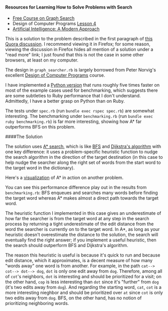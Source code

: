 #### Resources for Learning How to Solve Problems with Search

* [Free Course on Graph Search](http://www.mooc.labinthewild.org/)
* Design of Computer Programs [Lesson 4](https://classroom.udacity.com/courses/cs212/lessons/48532737/concepts/487212950923#)
* [Artificial Intelligence: A Modern Approach](http://aima.cs.berkeley.edu/)


This is a solution to the problem described in the first paragraph of [this Quora discussion](http://www.quora.com/What-is-the-importance-of-this-algorithm).  I recommend viewing it in Firefox; for some reason, viewing the discussion in Firefox hides all mention of a solution under a "read more" link; I just found that this is not the case in some other browsers, at least on my computer.

The design in `graph_searcher.rb` is largely borrowed from Peter Norvig's excellent [Design of Computer Programs](https://www.udacity.com/course/design-of-computer-programs--cs212) course.

I have implemented a [Python version](https://github.com/py-in-the-sky/challenges/tree/master/intermediate_words_search_python) that runs roughly five times faster on most of the example cases used for benchmarking, which suggests there are some subtleties to Ruby performance that I don't understand.  Admittedly, I have a better grasp on Python than on Ruby.

The tests under `spec.rb` (run `bundle exec rspec spec.rb`) are somewhat interesting.  The benchmarking under `benchmarking.rb` (run `bundle exec ruby benchmarking.rb`) is far more interesting, showing how A* far outperforms BFS on this problem.

####The Solution

The solution uses [A* search](https://en.wikipedia.org/wiki/A*_search_algorithm), which is like [BFS](https://en.wikipedia.org/wiki/Breadth-first_search) and [Dijkstra's algorithm](https://en.wikipedia.org/wiki/Dijkstra%27s_algorithm) with one key difference: it uses a problem-specific heuristic function to nudge the search algorithm in the direction of the target destination (in this case to help nudge the searcher along the right set of words from the start word to the target word in the dictionary).

Here's a [visualization](https://en.wikipedia.org/wiki/A*_search_algorithm#/media/File:Astar_progress_animation.gif) of A* in action on another problem.

You can see this performance difference play out in the results from `benchmarking.rb`: BFS enqueues and searches many words before finding the target word whereas A* makes almost a direct path towards the target word.

The heuristic function I implemented in this case gives an underestimate of how far the searcher is from the target word at any step in the search process by returning a tight underestimate of the edit distance from the word the searcher is currently on to the target word.  In A*, as long as your heuristic doesn't overestimate the distance to the solution, the search will eventually find the right answer; if you implement a useful heuristic, then the search should outperform BFS and Dijkstra's algorithm.

The reason this heuristic is useful is because it's quick to run and because edit distance, which it approximates, is a decent measure of how many "words away" one word is from another.  For example, in the path `cat--> cot--> dot--> dog`, `dot` is only one edit away from `dog`.  Therefore, among all of `cot`'s neighbors, `dot` is interesting and should be prioritized for a visit; on the other hand, `cop` is less interesting than `dot` since it's "further" from `dog` (it's two edits away from `dog`).  And regarding the starting word, `cat`, `cot` is a more interesting nieghbor and should be prioritized over `at` since `cot` is only two edits away from `dog`.  BFS, on the other hand, has no notion of prioritizing neighboring words.
